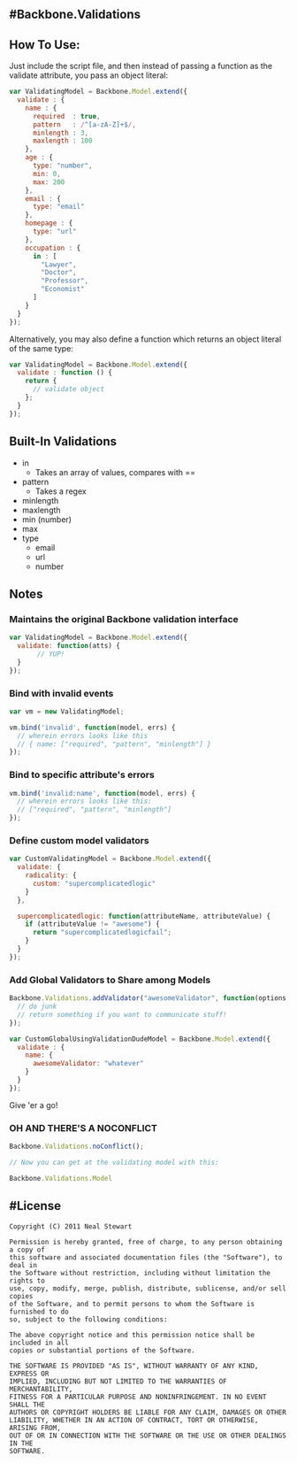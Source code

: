 #Backbone.Validations
--------

## How To Use:

Just include the script file, and then instead of passing a function as the validate attribute, you pass an object literal:

```javascript
var ValidatingModel = Backbone.Model.extend({
  validate : {
    name : {
      required  : true,
      pattern   : /^[a-zA-Z]+$/,
      minlength : 3,
      maxlength : 100
    },
    age : {
      type: "number",
      min: 0,
      max: 200
    },
    email : {
      type: "email"
    },
    homepage : {
      type: "url"
    },
    occupation : {
      in : [
        "Lawyer",
        "Doctor",
        "Professor",
        "Economist"
      ]
    }
  }
});
```

Alternatively, you may also define a function which returns an object literal of the same type:

```javascript
var ValidatingModel = Backbone.Model.extend({
  validate : function () {
    return {
      // validate object
    };
  }
});
```

## Built-In Validations
- in
  - Takes an array of values, compares with ==
- pattern
  - Takes a regex
- minlength
- maxlength
- min (number)
- max
- type
  - email
  - url
  - number


## Notes

### Maintains the original Backbone validation interface

```javascript
var ValidatingModel = Backbone.Model.extend({
  validate: function(atts) {
       // YUP!
  }
});
```

### Bind with invalid events

```javascript
var vm = new ValidatingModel;

vm.bind('invalid', function(model, errs) {
  // wherein errors looks like this
  // { name: ["required", "pattern", "minlength"] }
});
```

### Bind to specific attribute's errors

```javascript
vm.bind('invalid:name', function(model, errs) {
  // wherein errors looks like this:
  // ["required", "pattern", "minlength"]
});
```

### Define custom model validators

```javascript
var CustomValidatingModel = Backbone.Model.extend({
  validate: {
    radicality: {
      custom: "supercomplicatedlogic" 
    }    
  },

  supercomplicatedlogic: function(attributeName, attributeValue) {
    if (attributeValue != "awesome") {
      return "supercomplicatedlogicfail";
    } 
  }
});
```

### Add Global Validators to Share among Models

```javascript
Backbone.Validations.addValidator("awesomeValidator", function(options, attributeName, model, valueToSet) {
  // do junk
  // return something if you want to communicate stuff!
});

var CustomGlobalUsingValidationDudeModel = Backbone.Model.extend({
  validate : {
    name: {
      awesomeValidator: "whatever"
    }
  } 
});
```

Give 'er a go!

### OH AND THERE'S A NOCONFLICT

```javascript
Backbone.Validations.noConflict();

// Now you can get at the validating model with this:

Backbone.Validations.Model
```

#License
------------

```
Copyright (C) 2011 Neal Stewart 

Permission is hereby granted, free of charge, to any person obtaining a copy of
this software and associated documentation files (the "Software"), to deal in
the Software without restriction, including without limitation the rights to
use, copy, modify, merge, publish, distribute, sublicense, and/or sell copies
of the Software, and to permit persons to whom the Software is furnished to do
so, subject to the following conditions:

The above copyright notice and this permission notice shall be included in all
copies or substantial portions of the Software.

THE SOFTWARE IS PROVIDED "AS IS", WITHOUT WARRANTY OF ANY KIND, EXPRESS OR
IMPLIED, INCLUDING BUT NOT LIMITED TO THE WARRANTIES OF MERCHANTABILITY,
FITNESS FOR A PARTICULAR PURPOSE AND NONINFRINGEMENT. IN NO EVENT SHALL THE
AUTHORS OR COPYRIGHT HOLDERS BE LIABLE FOR ANY CLAIM, DAMAGES OR OTHER
LIABILITY, WHETHER IN AN ACTION OF CONTRACT, TORT OR OTHERWISE, ARISING FROM,
OUT OF OR IN CONNECTION WITH THE SOFTWARE OR THE USE OR OTHER DEALINGS IN THE
SOFTWARE.
```
